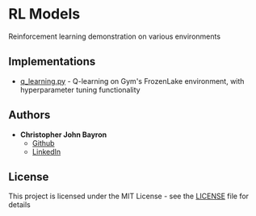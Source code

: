 # RL Models

Reinforcement learning demonstration on various environments

## Implementations
* [q_learning.py](q_learning.py) - Q-learning on Gym's FrozenLake environment, with hyperparameter tuning functionality

## Authors

* **Christopher John Bayron**
    * [Github](https://github.com/cjbayron)
    * [LinkedIn](https://www.linkedin.com/in/christopher-john-bayron)

## License

This project is licensed under the MIT License - see the [LICENSE](LICENSE) file for details